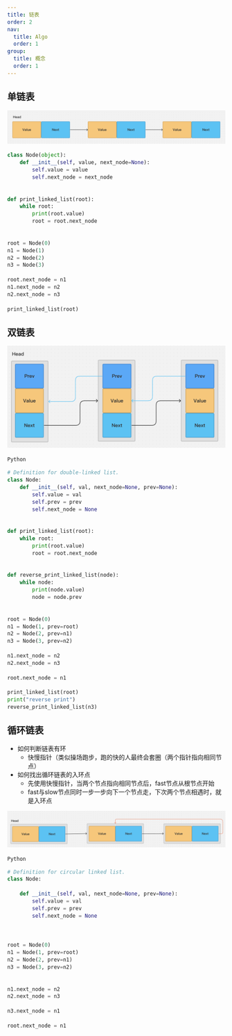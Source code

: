```yaml
---
title: 链表
order: 2
nav:
  title: Algo
  order: 1
group:
  title: 概念
  order: 1
---
```


## 单链表

![](./linked_list.png)

```python
class Node(object):
    def __init__(self, value, next_node=None):
        self.value = value
        self.next_node = next_node


def print_linked_list(root):
    while root:
        print(root.value)
        root = root.next_node


root = Node(0)
n1 = Node(1)
n2 = Node(2)
n3 = Node(3)

root.next_node = n1
n1.next_node = n2
n2.next_node = n3

print_linked_list(root)
```

## 双链表

![](./double-linked-list.png)

`Python`

```python
# Definition for double-linked list.
class Node:
    def __init__(self, val, next_node=None, prev=None):
        self.value = val
        self.prev = prev
        self.next_node = None


def print_linked_list(root):
    while root:
        print(root.value)
        root = root.next_node


def reverse_print_linked_list(node):
    while node:
        print(node.value)
        node = node.prev


root = Node(0)
n1 = Node(1, prev=root)
n2 = Node(2, prev=n1)
n3 = Node(3, prev=n2)

n1.next_node = n2
n2.next_node = n3

root.next_node = n1

print_linked_list(root)
print("reverse print")
reverse_print_linked_list(n3)
```

## 循环链表

- 如何判断链表有环
    - 快慢指针（类似操场跑步，跑的快的人最终会套圈（两个指针指向相同节点）
- 如何找出循环链表的入环点
    - 先使用快慢指针，当两个节点指向相同节点后，fast节点从根节点开始
    - fast与slow节点同时一步一步向下一个节点走，下次两个节点相遇时，就是入环点


![](./circular-linked-list.png)

`Python`

```python
# Definition for circular linked list.
class Node:

    def __init__(self, val, next_node=None, prev=None):
        self.value = val
        self.prev = prev
        self.next_node = None



root = Node(0)
n1 = Node(1, prev=root)
n2 = Node(2, prev=n1)
n3 = Node(3, prev=n2)


n1.next_node = n2
n2.next_node = n3

n3.next_node = n1

root.next_node = n1
```
